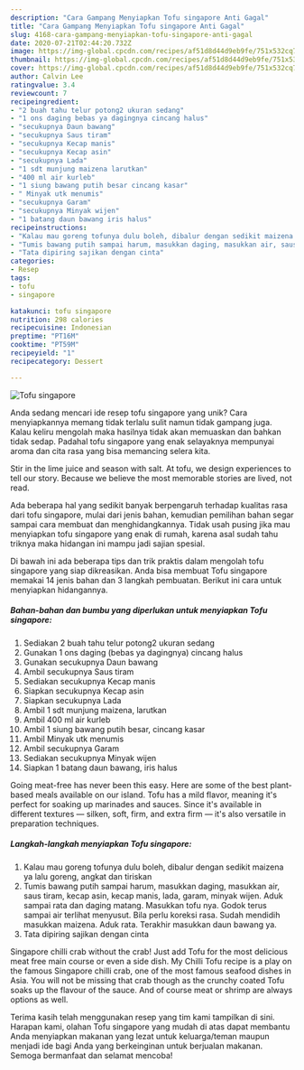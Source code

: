 ```yaml
---
description: "Cara Gampang Menyiapkan Tofu singapore Anti Gagal"
title: "Cara Gampang Menyiapkan Tofu singapore Anti Gagal"
slug: 4168-cara-gampang-menyiapkan-tofu-singapore-anti-gagal
date: 2020-07-21T02:44:20.732Z
image: https://img-global.cpcdn.com/recipes/af51d8d44d9eb9fe/751x532cq70/tofu-singapore-foto-resep-utama.jpg
thumbnail: https://img-global.cpcdn.com/recipes/af51d8d44d9eb9fe/751x532cq70/tofu-singapore-foto-resep-utama.jpg
cover: https://img-global.cpcdn.com/recipes/af51d8d44d9eb9fe/751x532cq70/tofu-singapore-foto-resep-utama.jpg
author: Calvin Lee
ratingvalue: 3.4
reviewcount: 7
recipeingredient:
- "2 buah tahu telur potong2 ukuran sedang"
- "1 ons daging bebas ya dagingnya cincang halus"
- "secukupnya Daun bawang"
- "secukupnya Saus tiram"
- "secukupnya Kecap manis"
- "secukupnya Kecap asin"
- "secukupnya Lada"
- "1 sdt munjung maizena larutkan"
- "400 ml air kurleb"
- "1 siung bawang putih besar cincang kasar"
- " Minyak utk menumis"
- "secukupnya Garam"
- "secukupnya Minyak wijen"
- "1 batang daun bawang iris halus"
recipeinstructions:
- "Kalau mau goreng tofunya dulu boleh, dibalur dengan sedikit maizena ya lalu goreng, angkat dan tiriskan"
- "Tumis bawang putih sampai harum, masukkan daging, masukkan air, saus tiram, kecap asin, kecap manis, lada, garam, minyak wijen. Aduk sampai rata dan daging matang. Masukkan tofu nya. Godok terus sampai air terlihat menyusut. Bila perlu koreksi rasa. Sudah mendidih masukkan maizena. Aduk rata. Terakhir masukkan daun bawang ya."
- "Tata dipiring sajikan dengan cinta"
categories:
- Resep
tags:
- tofu
- singapore

katakunci: tofu singapore 
nutrition: 298 calories
recipecuisine: Indonesian
preptime: "PT16M"
cooktime: "PT59M"
recipeyield: "1"
recipecategory: Dessert

---
```



![Tofu singapore](https://img-global.cpcdn.com/recipes/af51d8d44d9eb9fe/751x532cq70/tofu-singapore-foto-resep-utama.jpg)

Anda sedang mencari ide resep tofu singapore yang unik? Cara menyiapkannya memang tidak terlalu sulit namun tidak gampang juga. Kalau keliru mengolah maka hasilnya tidak akan memuaskan dan bahkan tidak sedap. Padahal tofu singapore yang enak selayaknya mempunyai aroma dan cita rasa yang bisa memancing selera kita.

Stir in the lime juice and season with salt. At tofu, we design experiences to tell our story. Because we believe the most memorable stories are lived, not read.

Ada beberapa hal yang sedikit banyak berpengaruh terhadap kualitas rasa dari tofu singapore, mulai dari jenis bahan, kemudian pemilihan bahan segar sampai cara membuat dan menghidangkannya. Tidak usah pusing jika mau menyiapkan tofu singapore yang enak di rumah, karena asal sudah tahu triknya maka hidangan ini mampu jadi sajian spesial.


Di bawah ini ada beberapa tips dan trik praktis dalam mengolah tofu singapore yang siap dikreasikan. Anda bisa membuat Tofu singapore memakai 14 jenis bahan dan 3 langkah pembuatan. Berikut ini cara untuk menyiapkan hidangannya.

<!--inarticleads1-->

##### Bahan-bahan dan bumbu yang diperlukan untuk menyiapkan Tofu singapore:

1. Sediakan 2 buah tahu telur potong2 ukuran sedang
1. Gunakan 1 ons daging (bebas ya dagingnya) cincang halus
1. Gunakan secukupnya Daun bawang
1. Ambil secukupnya Saus tiram
1. Sediakan secukupnya Kecap manis
1. Siapkan secukupnya Kecap asin
1. Siapkan secukupnya Lada
1. Ambil 1 sdt munjung maizena, larutkan
1. Ambil 400 ml air kurleb
1. Ambil 1 siung bawang putih besar, cincang kasar
1. Ambil  Minyak utk menumis
1. Ambil secukupnya Garam
1. Sediakan secukupnya Minyak wijen
1. Siapkan 1 batang daun bawang, iris halus


Going meat-free has never been this easy. Here are some of the best plant-based meals available on our island. Tofu has a mild flavor, meaning it&#39;s perfect for soaking up marinades and sauces. Since it&#39;s available in different textures — silken, soft, firm, and extra firm — it&#39;s also versatile in preparation techniques. 

<!--inarticleads2-->

##### Langkah-langkah menyiapkan Tofu singapore:

1. Kalau mau goreng tofunya dulu boleh, dibalur dengan sedikit maizena ya lalu goreng, angkat dan tiriskan
1. Tumis bawang putih sampai harum, masukkan daging, masukkan air, saus tiram, kecap asin, kecap manis, lada, garam, minyak wijen. Aduk sampai rata dan daging matang. Masukkan tofu nya. Godok terus sampai air terlihat menyusut. Bila perlu koreksi rasa. Sudah mendidih masukkan maizena. Aduk rata. Terakhir masukkan daun bawang ya.
1. Tata dipiring sajikan dengan cinta


Singapore chilli crab without the crab! Just add Tofu for the most delicious meat free main course or even a side dish. My Chilli Tofu recipe is a play on the famous Singapore chilli crab, one of the most famous seafood dishes in Asia. You will not be missing that crab though as the crunchy coated Tofu soaks up the flavour of the sauce. And of course meat or shrimp are always options as well. 

Terima kasih telah menggunakan resep yang tim kami tampilkan di sini. Harapan kami, olahan Tofu singapore yang mudah di atas dapat membantu Anda menyiapkan makanan yang lezat untuk keluarga/teman maupun menjadi ide bagi Anda yang berkeinginan untuk berjualan makanan. Semoga bermanfaat dan selamat mencoba!
